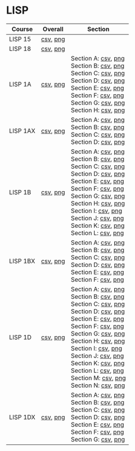 # LISP

| Course | Overall | Section |
| ------ | ------- | ------- |
| LISP 15 | [csv](https://github.com/UCSD-Historical-Enrollment-Data/2023Fall/blob/main/overall/LISP%2015.csv), [png](https://raw.githubusercontent.com/UCSD-Historical-Enrollment-Data/2023Fall/main/plot_overall/LISP%2015.png) |  |
| LISP 18 | [csv](https://github.com/UCSD-Historical-Enrollment-Data/2023Fall/blob/main/overall/LISP%2018.csv), [png](https://raw.githubusercontent.com/UCSD-Historical-Enrollment-Data/2023Fall/main/plot_overall/LISP%2018.png) |  |
| LISP 1A | [csv](https://github.com/UCSD-Historical-Enrollment-Data/2023Fall/blob/main/overall/LISP%201A.csv), [png](https://raw.githubusercontent.com/UCSD-Historical-Enrollment-Data/2023Fall/main/plot_overall/LISP%201A.png) | Section A: [csv](https://github.com/UCSD-Historical-Enrollment-Data/2023Fall/blob/main/section/LISP%201A_A.csv), [png](https://raw.githubusercontent.com/UCSD-Historical-Enrollment-Data/2023Fall/main/plot_section/LISP%201A_A.png)<br>Section B: [csv](https://github.com/UCSD-Historical-Enrollment-Data/2023Fall/blob/main/section/LISP%201A_B.csv), [png](https://raw.githubusercontent.com/UCSD-Historical-Enrollment-Data/2023Fall/main/plot_section/LISP%201A_B.png)<br>Section C: [csv](https://github.com/UCSD-Historical-Enrollment-Data/2023Fall/blob/main/section/LISP%201A_C.csv), [png](https://raw.githubusercontent.com/UCSD-Historical-Enrollment-Data/2023Fall/main/plot_section/LISP%201A_C.png)<br>Section D: [csv](https://github.com/UCSD-Historical-Enrollment-Data/2023Fall/blob/main/section/LISP%201A_D.csv), [png](https://raw.githubusercontent.com/UCSD-Historical-Enrollment-Data/2023Fall/main/plot_section/LISP%201A_D.png)<br>Section E: [csv](https://github.com/UCSD-Historical-Enrollment-Data/2023Fall/blob/main/section/LISP%201A_E.csv), [png](https://raw.githubusercontent.com/UCSD-Historical-Enrollment-Data/2023Fall/main/plot_section/LISP%201A_E.png)<br>Section F: [csv](https://github.com/UCSD-Historical-Enrollment-Data/2023Fall/blob/main/section/LISP%201A_F.csv), [png](https://raw.githubusercontent.com/UCSD-Historical-Enrollment-Data/2023Fall/main/plot_section/LISP%201A_F.png)<br>Section G: [csv](https://github.com/UCSD-Historical-Enrollment-Data/2023Fall/blob/main/section/LISP%201A_G.csv), [png](https://raw.githubusercontent.com/UCSD-Historical-Enrollment-Data/2023Fall/main/plot_section/LISP%201A_G.png)<br>Section H: [csv](https://github.com/UCSD-Historical-Enrollment-Data/2023Fall/blob/main/section/LISP%201A_H.csv), [png](https://raw.githubusercontent.com/UCSD-Historical-Enrollment-Data/2023Fall/main/plot_section/LISP%201A_H.png) |
| LISP 1AX | [csv](https://github.com/UCSD-Historical-Enrollment-Data/2023Fall/blob/main/overall/LISP%201AX.csv), [png](https://raw.githubusercontent.com/UCSD-Historical-Enrollment-Data/2023Fall/main/plot_overall/LISP%201AX.png) | Section A: [csv](https://github.com/UCSD-Historical-Enrollment-Data/2023Fall/blob/main/section/LISP%201AX_A.csv), [png](https://raw.githubusercontent.com/UCSD-Historical-Enrollment-Data/2023Fall/main/plot_section/LISP%201AX_A.png)<br>Section B: [csv](https://github.com/UCSD-Historical-Enrollment-Data/2023Fall/blob/main/section/LISP%201AX_B.csv), [png](https://raw.githubusercontent.com/UCSD-Historical-Enrollment-Data/2023Fall/main/plot_section/LISP%201AX_B.png)<br>Section C: [csv](https://github.com/UCSD-Historical-Enrollment-Data/2023Fall/blob/main/section/LISP%201AX_C.csv), [png](https://raw.githubusercontent.com/UCSD-Historical-Enrollment-Data/2023Fall/main/plot_section/LISP%201AX_C.png)<br>Section D: [csv](https://github.com/UCSD-Historical-Enrollment-Data/2023Fall/blob/main/section/LISP%201AX_D.csv), [png](https://raw.githubusercontent.com/UCSD-Historical-Enrollment-Data/2023Fall/main/plot_section/LISP%201AX_D.png) |
| LISP 1B | [csv](https://github.com/UCSD-Historical-Enrollment-Data/2023Fall/blob/main/overall/LISP%201B.csv), [png](https://raw.githubusercontent.com/UCSD-Historical-Enrollment-Data/2023Fall/main/plot_overall/LISP%201B.png) | Section A: [csv](https://github.com/UCSD-Historical-Enrollment-Data/2023Fall/blob/main/section/LISP%201B_A.csv), [png](https://raw.githubusercontent.com/UCSD-Historical-Enrollment-Data/2023Fall/main/plot_section/LISP%201B_A.png)<br>Section B: [csv](https://github.com/UCSD-Historical-Enrollment-Data/2023Fall/blob/main/section/LISP%201B_B.csv), [png](https://raw.githubusercontent.com/UCSD-Historical-Enrollment-Data/2023Fall/main/plot_section/LISP%201B_B.png)<br>Section C: [csv](https://github.com/UCSD-Historical-Enrollment-Data/2023Fall/blob/main/section/LISP%201B_C.csv), [png](https://raw.githubusercontent.com/UCSD-Historical-Enrollment-Data/2023Fall/main/plot_section/LISP%201B_C.png)<br>Section D: [csv](https://github.com/UCSD-Historical-Enrollment-Data/2023Fall/blob/main/section/LISP%201B_D.csv), [png](https://raw.githubusercontent.com/UCSD-Historical-Enrollment-Data/2023Fall/main/plot_section/LISP%201B_D.png)<br>Section E: [csv](https://github.com/UCSD-Historical-Enrollment-Data/2023Fall/blob/main/section/LISP%201B_E.csv), [png](https://raw.githubusercontent.com/UCSD-Historical-Enrollment-Data/2023Fall/main/plot_section/LISP%201B_E.png)<br>Section F: [csv](https://github.com/UCSD-Historical-Enrollment-Data/2023Fall/blob/main/section/LISP%201B_F.csv), [png](https://raw.githubusercontent.com/UCSD-Historical-Enrollment-Data/2023Fall/main/plot_section/LISP%201B_F.png)<br>Section G: [csv](https://github.com/UCSD-Historical-Enrollment-Data/2023Fall/blob/main/section/LISP%201B_G.csv), [png](https://raw.githubusercontent.com/UCSD-Historical-Enrollment-Data/2023Fall/main/plot_section/LISP%201B_G.png)<br>Section H: [csv](https://github.com/UCSD-Historical-Enrollment-Data/2023Fall/blob/main/section/LISP%201B_H.csv), [png](https://raw.githubusercontent.com/UCSD-Historical-Enrollment-Data/2023Fall/main/plot_section/LISP%201B_H.png)<br>Section I: [csv](https://github.com/UCSD-Historical-Enrollment-Data/2023Fall/blob/main/section/LISP%201B_I.csv), [png](https://raw.githubusercontent.com/UCSD-Historical-Enrollment-Data/2023Fall/main/plot_section/LISP%201B_I.png)<br>Section J: [csv](https://github.com/UCSD-Historical-Enrollment-Data/2023Fall/blob/main/section/LISP%201B_J.csv), [png](https://raw.githubusercontent.com/UCSD-Historical-Enrollment-Data/2023Fall/main/plot_section/LISP%201B_J.png)<br>Section K: [csv](https://github.com/UCSD-Historical-Enrollment-Data/2023Fall/blob/main/section/LISP%201B_K.csv), [png](https://raw.githubusercontent.com/UCSD-Historical-Enrollment-Data/2023Fall/main/plot_section/LISP%201B_K.png)<br>Section L: [csv](https://github.com/UCSD-Historical-Enrollment-Data/2023Fall/blob/main/section/LISP%201B_L.csv), [png](https://raw.githubusercontent.com/UCSD-Historical-Enrollment-Data/2023Fall/main/plot_section/LISP%201B_L.png) |
| LISP 1BX | [csv](https://github.com/UCSD-Historical-Enrollment-Data/2023Fall/blob/main/overall/LISP%201BX.csv), [png](https://raw.githubusercontent.com/UCSD-Historical-Enrollment-Data/2023Fall/main/plot_overall/LISP%201BX.png) | Section A: [csv](https://github.com/UCSD-Historical-Enrollment-Data/2023Fall/blob/main/section/LISP%201BX_A.csv), [png](https://raw.githubusercontent.com/UCSD-Historical-Enrollment-Data/2023Fall/main/plot_section/LISP%201BX_A.png)<br>Section B: [csv](https://github.com/UCSD-Historical-Enrollment-Data/2023Fall/blob/main/section/LISP%201BX_B.csv), [png](https://raw.githubusercontent.com/UCSD-Historical-Enrollment-Data/2023Fall/main/plot_section/LISP%201BX_B.png)<br>Section C: [csv](https://github.com/UCSD-Historical-Enrollment-Data/2023Fall/blob/main/section/LISP%201BX_C.csv), [png](https://raw.githubusercontent.com/UCSD-Historical-Enrollment-Data/2023Fall/main/plot_section/LISP%201BX_C.png)<br>Section D: [csv](https://github.com/UCSD-Historical-Enrollment-Data/2023Fall/blob/main/section/LISP%201BX_D.csv), [png](https://raw.githubusercontent.com/UCSD-Historical-Enrollment-Data/2023Fall/main/plot_section/LISP%201BX_D.png)<br>Section E: [csv](https://github.com/UCSD-Historical-Enrollment-Data/2023Fall/blob/main/section/LISP%201BX_E.csv), [png](https://raw.githubusercontent.com/UCSD-Historical-Enrollment-Data/2023Fall/main/plot_section/LISP%201BX_E.png)<br>Section F: [csv](https://github.com/UCSD-Historical-Enrollment-Data/2023Fall/blob/main/section/LISP%201BX_F.csv), [png](https://raw.githubusercontent.com/UCSD-Historical-Enrollment-Data/2023Fall/main/plot_section/LISP%201BX_F.png) |
| LISP 1D | [csv](https://github.com/UCSD-Historical-Enrollment-Data/2023Fall/blob/main/overall/LISP%201D.csv), [png](https://raw.githubusercontent.com/UCSD-Historical-Enrollment-Data/2023Fall/main/plot_overall/LISP%201D.png) | Section A: [csv](https://github.com/UCSD-Historical-Enrollment-Data/2023Fall/blob/main/section/LISP%201D_A.csv), [png](https://raw.githubusercontent.com/UCSD-Historical-Enrollment-Data/2023Fall/main/plot_section/LISP%201D_A.png)<br>Section B: [csv](https://github.com/UCSD-Historical-Enrollment-Data/2023Fall/blob/main/section/LISP%201D_B.csv), [png](https://raw.githubusercontent.com/UCSD-Historical-Enrollment-Data/2023Fall/main/plot_section/LISP%201D_B.png)<br>Section C: [csv](https://github.com/UCSD-Historical-Enrollment-Data/2023Fall/blob/main/section/LISP%201D_C.csv), [png](https://raw.githubusercontent.com/UCSD-Historical-Enrollment-Data/2023Fall/main/plot_section/LISP%201D_C.png)<br>Section D: [csv](https://github.com/UCSD-Historical-Enrollment-Data/2023Fall/blob/main/section/LISP%201D_D.csv), [png](https://raw.githubusercontent.com/UCSD-Historical-Enrollment-Data/2023Fall/main/plot_section/LISP%201D_D.png)<br>Section E: [csv](https://github.com/UCSD-Historical-Enrollment-Data/2023Fall/blob/main/section/LISP%201D_E.csv), [png](https://raw.githubusercontent.com/UCSD-Historical-Enrollment-Data/2023Fall/main/plot_section/LISP%201D_E.png)<br>Section F: [csv](https://github.com/UCSD-Historical-Enrollment-Data/2023Fall/blob/main/section/LISP%201D_F.csv), [png](https://raw.githubusercontent.com/UCSD-Historical-Enrollment-Data/2023Fall/main/plot_section/LISP%201D_F.png)<br>Section G: [csv](https://github.com/UCSD-Historical-Enrollment-Data/2023Fall/blob/main/section/LISP%201D_G.csv), [png](https://raw.githubusercontent.com/UCSD-Historical-Enrollment-Data/2023Fall/main/plot_section/LISP%201D_G.png)<br>Section H: [csv](https://github.com/UCSD-Historical-Enrollment-Data/2023Fall/blob/main/section/LISP%201D_H.csv), [png](https://raw.githubusercontent.com/UCSD-Historical-Enrollment-Data/2023Fall/main/plot_section/LISP%201D_H.png)<br>Section I: [csv](https://github.com/UCSD-Historical-Enrollment-Data/2023Fall/blob/main/section/LISP%201D_I.csv), [png](https://raw.githubusercontent.com/UCSD-Historical-Enrollment-Data/2023Fall/main/plot_section/LISP%201D_I.png)<br>Section J: [csv](https://github.com/UCSD-Historical-Enrollment-Data/2023Fall/blob/main/section/LISP%201D_J.csv), [png](https://raw.githubusercontent.com/UCSD-Historical-Enrollment-Data/2023Fall/main/plot_section/LISP%201D_J.png)<br>Section K: [csv](https://github.com/UCSD-Historical-Enrollment-Data/2023Fall/blob/main/section/LISP%201D_K.csv), [png](https://raw.githubusercontent.com/UCSD-Historical-Enrollment-Data/2023Fall/main/plot_section/LISP%201D_K.png)<br>Section L: [csv](https://github.com/UCSD-Historical-Enrollment-Data/2023Fall/blob/main/section/LISP%201D_L.csv), [png](https://raw.githubusercontent.com/UCSD-Historical-Enrollment-Data/2023Fall/main/plot_section/LISP%201D_L.png)<br>Section M: [csv](https://github.com/UCSD-Historical-Enrollment-Data/2023Fall/blob/main/section/LISP%201D_M.csv), [png](https://raw.githubusercontent.com/UCSD-Historical-Enrollment-Data/2023Fall/main/plot_section/LISP%201D_M.png)<br>Section N: [csv](https://github.com/UCSD-Historical-Enrollment-Data/2023Fall/blob/main/section/LISP%201D_N.csv), [png](https://raw.githubusercontent.com/UCSD-Historical-Enrollment-Data/2023Fall/main/plot_section/LISP%201D_N.png) |
| LISP 1DX | [csv](https://github.com/UCSD-Historical-Enrollment-Data/2023Fall/blob/main/overall/LISP%201DX.csv), [png](https://raw.githubusercontent.com/UCSD-Historical-Enrollment-Data/2023Fall/main/plot_overall/LISP%201DX.png) | Section A: [csv](https://github.com/UCSD-Historical-Enrollment-Data/2023Fall/blob/main/section/LISP%201DX_A.csv), [png](https://raw.githubusercontent.com/UCSD-Historical-Enrollment-Data/2023Fall/main/plot_section/LISP%201DX_A.png)<br>Section B: [csv](https://github.com/UCSD-Historical-Enrollment-Data/2023Fall/blob/main/section/LISP%201DX_B.csv), [png](https://raw.githubusercontent.com/UCSD-Historical-Enrollment-Data/2023Fall/main/plot_section/LISP%201DX_B.png)<br>Section C: [csv](https://github.com/UCSD-Historical-Enrollment-Data/2023Fall/blob/main/section/LISP%201DX_C.csv), [png](https://raw.githubusercontent.com/UCSD-Historical-Enrollment-Data/2023Fall/main/plot_section/LISP%201DX_C.png)<br>Section D: [csv](https://github.com/UCSD-Historical-Enrollment-Data/2023Fall/blob/main/section/LISP%201DX_D.csv), [png](https://raw.githubusercontent.com/UCSD-Historical-Enrollment-Data/2023Fall/main/plot_section/LISP%201DX_D.png)<br>Section E: [csv](https://github.com/UCSD-Historical-Enrollment-Data/2023Fall/blob/main/section/LISP%201DX_E.csv), [png](https://raw.githubusercontent.com/UCSD-Historical-Enrollment-Data/2023Fall/main/plot_section/LISP%201DX_E.png)<br>Section F: [csv](https://github.com/UCSD-Historical-Enrollment-Data/2023Fall/blob/main/section/LISP%201DX_F.csv), [png](https://raw.githubusercontent.com/UCSD-Historical-Enrollment-Data/2023Fall/main/plot_section/LISP%201DX_F.png)<br>Section G: [csv](https://github.com/UCSD-Historical-Enrollment-Data/2023Fall/blob/main/section/LISP%201DX_G.csv), [png](https://raw.githubusercontent.com/UCSD-Historical-Enrollment-Data/2023Fall/main/plot_section/LISP%201DX_G.png) |
